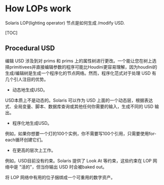 # How LOPs work

Solaris LOP(lighting operator) 节点是如何生成 /modify USD.

[TOC]




## Procedural USD

编辑 USD 涉及到对 prims 和 prims 上的属性树进行更改。一个能让您在树上选择primitivees并直接编辑参数的程序可能比Houdini更容易理解，因为houdini的生成/编辑树是生成一个程序化的节点网络。然而，程序化范式对于处理 USD 有几个引人注目的优势。

* 动态地生成USD。

USD本质上不是动态的。Solaris 可以作为 USD 上面的一个动态层，根据表达式、全局变量、脚本、数据库查询或其他任何你需要的输入，生成不同的 USD 输出。

* 程序化地生成USD。

例如，如果你想要一个灯的100个实例，你不需要写100个引用，只需要使用for-each循环创建它们。

* 在更高的层次上工作。

例如，USD目前没有约束。Solaris 提供了 Look At 等约束，这些约束在 LOP 网络中是 "活的"，但当你输出 USD 时会被baked out。

将 LOP 网络中有用的位子捆绑成一个可重用的数字资产。